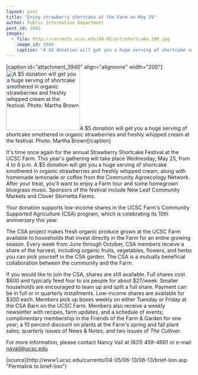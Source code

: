 ```yaml
---
layout: post
title: "Enjoy strawberry shortcake at the Farm on May 25"
author: Public Information Department
post_id: 3941
images:
  - file: http://currents.ucsc.edu/04-05/art/shortcake.200.jpg
    image_id: 3940
    caption: "A $5 donation will get you a huge serving of shortcake smothered in organic strawberries and freshly whipped cream at the festival. Photo: Martha Brown"
---
```


[caption id="attachment_3940" align="alignnone" width="200"]<a href="http://localhost/mysite/wp-content/uploads/2005/06/shortcake.200.jpg"><img class="size-full wp-image-3940" src="http://localhost/mysite/wp-content/uploads/2005/06/shortcake.200.jpg" alt="A $5 donation will get you a huge serving of shortcake smothered in organic strawberries and freshly whipped cream at the festival. Photo: Martha Brown" width="200" height="163" /></a>A $5 donation will get you a huge serving of shortcake smothered in organic strawberries and freshly whipped cream at the festival. Photo: Martha Brown[/caption]
<a name="content" id="content"></a>
<p>
  It's time once again for the annual Strawberry Shortcake Festival at the UCSC Farm. This year's gathering will take place Wednesday, May 25, from 4 to 6 p.m. A $5 donation will get you a huge serving of shortcake smothered in organic strawberries and freshly whipped cream, along with homemade lemonade or coffee from the Community Agroecology Network. After your treat, you'll want to enjoy a Farm tour and some homegrown bluegrass music. Sponsors of the festival include New Leaf Community Markets and Clover Stornetta Farms.
</p>
<p>
  Your donation supports low-income shares in the UCSC Farm's Community Supported Agriculture (CSA) program, which is celebrating its 10th anniversary this year.
</p>
<p>
  The CSA project makes fresh organic produce grown at the UCSC Farm available to households that invest directly in the Farm for an entire growing season. Every week from June through October, CSA members receive a share of the harvest, including organic fruits, vegetables, flowers, and herbs you can pick yourself in the CSA garden. The CSA is a mutually beneficial collaboration between the community and the Farm.
</p>
<p>
  If you would like to join the CSA, shares are still available. Full shares cost $600 and typically feed four to six people for about $27/week. Smaller households are encouraged to team up and split a full share. Payment can be in full or in quarterly installments. Low-income shares are available for $300 each. Members pick up boxes weekly on either Tuesday or Friday at the CSA Barn on the UCSC Farm. Members also receive a weekly newsletter with recipes, farm updates, and a schedule of events; complimentary membership in the Friends of the Farm &amp; Garden for one year; a 10 percent discount on plants at the Farm's spring and fall plant sales; quarterly issues of News &amp; Notes; and two issues of <i>The Cultivar</i>.
</p>
<p>
  For more information, please contact Nancy Vail at (831) 459-4661 or e-mail <a href="mailto:navail@ucsc.edu">navail@ucsc.edu</a>
</p>
<form>
  <input name="t1" size="-1" type="hidden">
</form>



</p>
[source](http://www1.ucsc.edu/currents/04-05/06-13/06-13/brief-lion.asp "Permalink to brief-lion")
